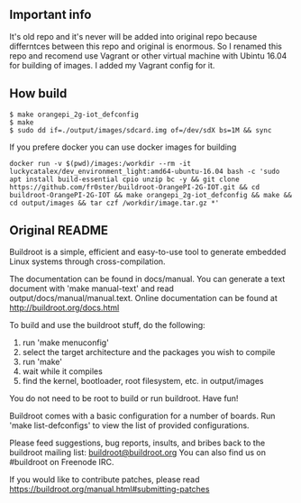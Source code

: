 ## Important info

It's old repo and it's never will be added into original repo because differntces between this repo and original is enormous.
So I renamed this repo and recomend use Vagrant or other virtual machine with Ubintu 16.04 for building of images.
I added my Vagrant config for it.

## How build
```
$ make orangepi_2g-iot_defconfig
$ make
$ sudo dd if=./output/images/sdcard.img of=/dev/sdX bs=1M && sync
```
If you prefere docker you can use docker images for building
```
docker run -v $(pwd)/images:/workdir --rm -it luckycatalex/dev_environment_light:amd64-ubuntu-16.04 bash -c 'sudo apt install build-essential cpio unzip bc -y && git clone https://github.com/fr0ster/buildroot-OrangePI-2G-IOT.git && cd buildroot-OrangePI-2G-IOT && make orangepi_2g-iot_defconfig && make && cd output/images && tar czf /workdir/image.tar.gz *'
```

## Original README
Buildroot is a simple, efficient and easy-to-use tool to generate embedded
Linux systems through cross-compilation.

The documentation can be found in docs/manual. You can generate a text
document with 'make manual-text' and read output/docs/manual/manual.text.
Online documentation can be found at http://buildroot.org/docs.html

To build and use the buildroot stuff, do the following:

1) run 'make menuconfig'
2) select the target architecture and the packages you wish to compile
3) run 'make'
4) wait while it compiles
5) find the kernel, bootloader, root filesystem, etc. in output/images

You do not need to be root to build or run buildroot.  Have fun!

Buildroot comes with a basic configuration for a number of boards. Run
'make list-defconfigs' to view the list of provided configurations.

Please feed suggestions, bug reports, insults, and bribes back to the
buildroot mailing list: buildroot@buildroot.org
You can also find us on #buildroot on Freenode IRC.

If you would like to contribute patches, please read
https://buildroot.org/manual.html#submitting-patches
